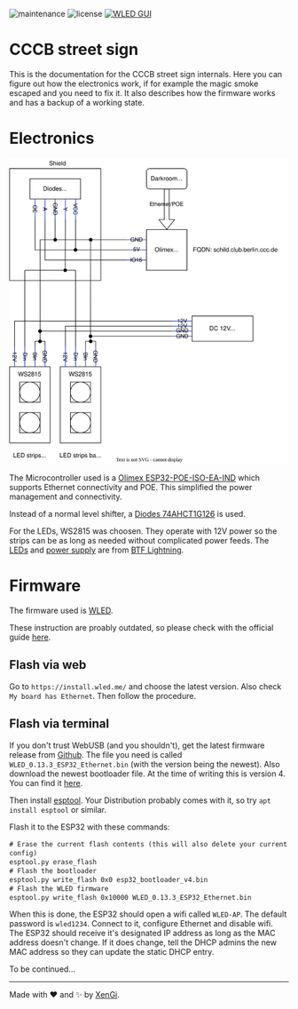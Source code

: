 ![maintenance](https://img.shields.io/maintenance/yes/2023?style=for-the-badge)
![license](https://img.shields.io/github/license/cccb/cccb-schild?style=for-the-badge)
[![WLED GUI](https://img.shields.io/badge/-WLED%20GUI-blue?style=for-the-badge)](http://schild.club.berlin.ccc.de)

# CCCB street sign

This is the documentation for the CCCB street sign internals. Here you can figure out how the electronics work, if for example the magic smoke escaped and you need to fix it. It also describes how the firmware works and has a backup of a working state.

# Electronics

[![connection diagram for the electronics](https://github.com/cccb/cccb-schild/raw/main/electronics.drawio.svg)](https://app.diagrams.net/?mode=github#Hcccb%2Fcccb-schild%2Fmain%2Felectronics.drawio.svg)

The Microcontroller used is a [Olimex ESP32-POE-ISO-EA-IND](https://www.olimex.com/Products/IoT/ESP32/ESP32-POE-ISO/open-source-hardware) which supports Ethernet connectivity and POE. This simplified the power management and connectivity.

Instead of a normal level shifter, a [Diodes 74AHCT1G126](https://www.diodes.com/assets/Datasheets/74AHCT1G126.pdf) is used.

For the LEDs, WS2815 was choosen. They operate with 12V power so the strips can be as long as needed without complicated power feeds. The [LEDs](https://www.aliexpress.com/item/32961181562.html) and [power supply](https://www.aliexpress.com/item/4001260747482.html) are from [BTF Lightning](https://btf-lighting.aliexpress.com/).

# Firmware

The firmware used is [WLED](https://kno.wled.ge/). 

These instruction are proably outdated, so please check with the official guide [here](https://kno.wled.ge/basics/install-binary/).

## Flash via web

Go to `https://install.wled.me/` and choose the latest version. Also check `My board has Ethernet`. Then follow the procedure.

## Flash via terminal

If you don't trust WebUSB (and you shouldn't), get the latest firmware release from [Github](https://github.com/Aircoookie/WLED/releases). The file you need is called `WLED_0.13.3_ESP32_Ethernet.bin` (with the version being the newest). Also download the newest bootloader file. At the time of writing this is version 4. You can find it [here](https://github.com/Aircoookie/WLED/releases/download/v0.13.1/esp32_bootloader_v4.bin).

Then install [esptool](https://github.com/espressif/esptool). Your Distribution probably comes with it, so try `apt install esptool` or similar.


Flash it to the ESP32 with these commands:

```shell
# Erase the current flash contents (this will also delete your current config)
esptool.py erase_flash
# Flash the bootloader
esptool.py write_flash 0x0 esp32_bootloader_v4.bin
# Flash the WLED firmware
esptool.py write_flash 0x10000 WLED_0.13.3_ESP32_Ethernet.bin
```

When this is done, the ESP32 should open a wifi called `WLED-AP`. The default password is `wled1234`. Connect to it, configure Ethernet and disable wifi. The ESP32 should receive it's designated IP address as long as the MAC address doesn't change. If it does change, tell the DHCP admins the new MAC address so they can update the static DHCP entry.


To be continued...

---

Made with ❤️ and ✨ by [XenGi](https://github.com/xengi).
